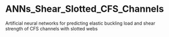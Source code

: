 # ANNs_Shear_Slotted_CFS_Channels
Artificial neural networks for predicting elastic buckling load and shear strength of CFS channels with slotted webs
